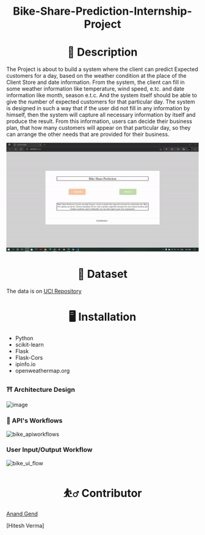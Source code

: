 <h1 align="center">Bike-Share-Prediction-Internship-Project</h1>
    


<h1 align="center">📝 Description</h1>

The Project is about to build a system where the client can predict Expected customers for a day, based on the weather condition at the place of the Client Store and date information. From the system, the client can fill in some weather information like temperature, wind speed, e.tc. and date information like month, season e.t.c. And the system itself should be able to give the number of expected customers for that particular day. The system is designed in such a way that if the user did not fill in any information by himself, then the system will capture all necessary information by itself and produce the result.  From this information, users can decide their business plan, that how many customers will appear on that particular day, so they can arrange the other needs that are provided for their business.


![alt-text](https://github.com/subha996/Bike-Share-Prediction-Internship-Project_v1/blob/main/webappdemo.gif)

<h1 align="center">🏉 Dataset</h1>

The data is on [UCI Repository](https://archive.ics.uci.edu/ml/datasets/Bike+Sharing+Dataset)

<h1 align="center">🖥️ Installation</h1>

* Python
* scikit-learn
* Flask
* Flask-Cors
* ipinfo.io
* openweathermap.org

### ⛩ Architecture Design

![image](https://user-images.githubusercontent.com/85347886/137850083-f52b50ef-770a-4092-b259-a486980fd49a.png)

### 🎇 API's Workflows

![bike_apiworkflows](https://user-images.githubusercontent.com/85347886/137850454-e128249d-88a5-4822-9a42-7d299bf63bb4.png)

### User Input/Output Workflow

![bike_ui_flow](https://user-images.githubusercontent.com/85347886/137850655-735137e3-f5b7-420a-ac8d-fe549e051970.png)





<h1 align="center">⛹️‍♂️ Contributor</h1>

[Anand Gend](https://www.linkedin.com/feed/)

[Hitesh Verma]







